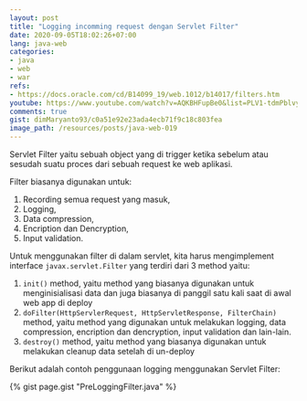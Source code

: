 ```yaml
---
layout: post
title: "Logging incomming request dengan Servlet Filter"
date: 2020-09-05T18:02:26+07:00
lang: java-web
categories:
- java
- web
- war
refs: 
- https://docs.oracle.com/cd/B14099_19/web.1012/b14017/filters.htm
youtube: https://www.youtube.com/watch?v=AQKBHFupBe0&list=PLV1-tdmPblvyaCTcYR9u7k4G24uVDZT0v&index=16
comments: true
gist: dimMaryanto93/c0a51e92e23ada4ecb71f9c18c803fea
image_path: /resources/posts/java-web-019
---
```


Servlet Filter yaitu sebuah object yang di trigger ketika sebelum atau sesudah suatu proces dari sebuah request ke web aplikasi.

Filter biasanya digunakan untuk:

1. Recording semua request yang masuk,
2. Logging, 
3. Data compression,
4. Encription dan Dencryption, 
5. Input validation.

Untuk menggunakan filter di dalam servlet, kita harus mengimplement interface `javax.servlet.Filter` yang terdiri dari 3 method yaitu:

1. `init()` method, yaitu method yang biasanya digunakan untuk menginisialisasi data dan juga biasanya di panggil satu kali saat di awal web app di deploy
2. `doFilter(HttpServlerRequest, HttpServletResponse, FilterChain)` method, yaitu method yang digunakan untuk melakukan logging, data compression, encription dan dencryption, input validation dan lain-lain.
3. `destroy()` method, yaitu method yang biasanya digunakan untuk melakukan cleanup data setelah di un-deploy

Berikut adalah contoh penggunaan logging menggunakan Servlet Filter:

{% gist page.gist "PreLoggingFilter.java" %}